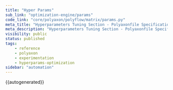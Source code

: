 ```yaml
---
title: "Hyper Params"
sub_link: "optimization-engine/params"
code_link: "core/polyaxon/polyflow/matrix/params.py"
meta_title: "Hyperparameters Tuning Section - Polyaxonfile Specification Sections - Polyaxon References"
meta_description: "Hyperparameters Tuning Section - Polyaxonfile Specification Sections."
visibility: public
status: published
tags:
    - reference
    - polyaxon
    - experimentation
    - hyperparams-optimization
sidebar: "automation"
---
```


{{autogenerated}}
